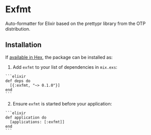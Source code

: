 # Exfmt

Auto-formatter for Elixir based on the prettypr library from the OTP distribution.

## Installation

If [available in Hex](https://hex.pm/docs/publish), the package can be installed as:

  1. Add `exfmt` to your list of dependencies in `mix.exs`:

    ```elixir
    def deps do
      [{:exfmt, "~> 0.1.0"}]
    end
    ```

  2. Ensure `exfmt` is started before your application:

    ```elixir
    def application do
      [applications: [:exfmt]]
    end
    ```
